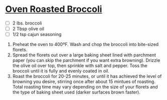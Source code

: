 # [Oven Roasted Broccoli](https://www.budgetbytes.com/perfect-oven-roasted-broccoli/)

- [ ] 2 lbs. broccoli 
- [ ] 2 Tbsp olive oil
- [ ] 1/2 tsp cajun seasoning

1. Preheat the oven to 400ºF. Wash and chop the broccoli into bite-sized florets.
2. Spread the florets out over a large baking sheet lined with parchment paper (you can skip the parchment if you want extra browning). Drizzle the olive oil over top, then sprinkle with salt and pepper. Toss the broccoli until it is fully and evenly coated in oil.
3. Roast the broccoli for 20-25 minutes, or until it has achieved the level of browning you desire, stirring once after about 15 mintues of roasting. Total roasting time may vary depending on the size of your florets and the type of baking sheet used (darker surfaces brown faster).